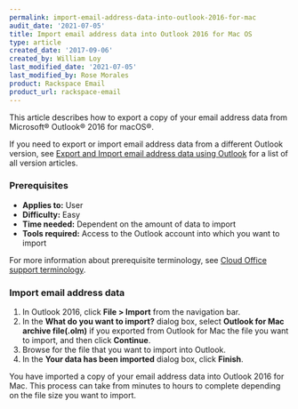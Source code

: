 ```yaml
---
permalink: import-email-address-data-into-outlook-2016-for-mac
audit_date: '2021-07-05'
title: Import email address data into Outlook 2016 for Mac OS
type: article
created_date: '2017-09-06'
created_by: William Loy
last_modified_date: '2021-07-05'
last_modified_by: Rose Morales
product: Rackspace Email
product_url: rackspace-email
---
```


This article describes how to export a copy of your email address data from
Microsoft&reg; Outlook&reg; 2016 for macOS&reg;.

If you need to export or import email address data from a different Outlook
version, see
[Export and Import email address data using Outlook](/support/how-to/export-and-import-email-address-data-using-outlook)
for a list of all version articles.

### Prerequisites

- **Applies to:** User
- **Difficulty:** Easy
- **Time needed:** Dependent on the amount of data to import
- **Tools required:**  Access to the Outlook account into which you want to import

For more information about prerequisite terminology, see
[Cloud Office support terminology](/support/how-to/cloud-office-support-terminology/).

### Import email address data

1. In Outlook 2016, click **File > Import** from the navigation bar.
2. In the **What do you want to import?** dialog box, select
   **Outlook for Mac archive file(.olm)** if you exported from Outlook for Mac
   the file you want to import, and then click **Continue**.
3. Browse for the file that you want to import into Outlook.
4. In the **Your data has been imported** dialog box, click **Finish**.

You have imported a copy of your email address data into Outlook 2016 for Mac.
This process can take from minutes to hours to complete depending on the file size you
want to import.

